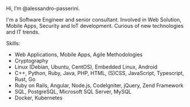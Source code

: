 Hi, I’m @alessandro-passerini.

I'm a Software Engineer and senior consultant.
Involved in Web Solution, Mobile Apps, Security and IoT development.
Curious of new technologies and IT trends.

Skills:
- Web Applications, Mobile Apps, Agile Methodologies
- Cryptography
- Linux (Debian, Ubuntu, CentOS), Embedded Linux, Android
- C++, Python, Ruby, Java, PHP, HTML, (S)CSS, JavaScript, Typescript, Rust, Go
- Ruby on Rails, Angular, Node.js, CodeIgniter, jQuery, Zend Framework
- SQL, PostgreSQL, Microsoft SQL Server, MySQL
- Docker, Kubernetes
 
<!---
alessandro-passerini/alessandro-passerini is a ✨ special ✨ repository because its `README.md` (this file) appears on your GitHub profile.
You can click the Preview link to take a look at your changes.
--->

